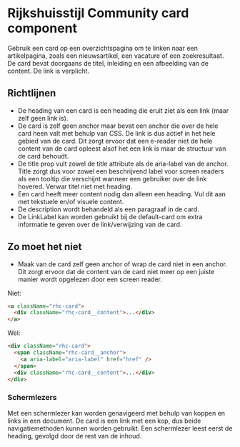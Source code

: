 <!-- @license CC0-1.0 -->

# Rijkshuisstijl Community card component

Gebruik een card op een overzichtspagina om te linken naar een artikelpagina, zoals een nieuwsartikel, een vacature of een zoekresultaat.
De card bevat doorgaans de titel, inleiding en een afbeelding van de content.
De link is verplicht.

## Richtlijnen

- De heading van een card is een heading die eruit ziet als een link (maar zelf geen link is).
- De card is zelf geen anchor maar bevat een anchor die over de hele card heen valt met behulp van CSS. De link is dus actief in het hele gebied van de card. Dit zorgt ervoor dat een e-reader niet de hele content van de card opleest alsof het een link is maar de structuur van de card behoudt.
- De title prop vult zowel de title attribute als de aria-label van de anchor. Title zorgt dus voor zowel een beschrijvend label voor screen readers als een tooltip die verschijnt wanneer een gebruiker over de link hovered. Verwar titel niet met heading.
- Een card heeft meer content nodig dan alleen een heading. Vul dit aan met tekstuele en/of visuele content.
- De description wordt behandeld als een paragraaf in de card.
- De LinkLabel kan worden gebruikt bij de default-card om extra informatie te geven over de link/verwijzing van de card.

## Zo moet het niet

- Maak van de card zelf geen anchor of wrap de card niet in een anchor. Dit zorgt ervoor dat de content van de card niet meer op een juiste manier wordt opgelezen door een screen reader.

Niet:

```html
<a className="rhc-card">
  <div className="rhc-card__content">...</div>
</a>
```

Wel:

```html
<div className="rhc-card">
  <span className="rhc-card__anchor">
    <a aria-label="aria-label" href="href" />
  </span>
  <div className="rhc-card__content">...</div>
</div>
```

### Schermlezers

Met een schermlezer kan worden genavigeerd met behulp van koppen en links in een document.
De card is een link met een kop, dus beide navigatiemethoden kunnen worden gebruikt.
Een schermlezer leest eerst de heading, gevolgd door de rest van de inhoud.
